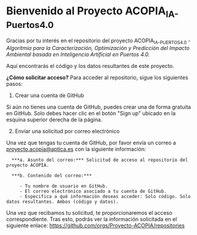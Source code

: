 # Bienvenido al Proyecto ACOPIA<sub>IA-Puertos4.0</sub>

Gracias por tu interés en el repositorio del proyecto ACOPIA<sub>IA-PUERTOS4.0</sub> - *Algoritmia para la Caracterización, Optimización y Predicción del Impacto Ambiental basada en Inteligencia Artificial en Puertos 4.0.*

Aquí encontrarás el código y los datos resultantes de este proyecto.

**¿Cómo solicitar acceso?**
Para acceder al repositorio, sigue los siguientes pasos:

1. Crear una cuenta de GitHub
   
Si aún no tienes una cuenta de GitHub, puedes crear una de forma gratuita en GitHub. Solo debes hacer clic en el botón "Sign up" ubicado en la esquina superior derecha de la página.

2. Enviar una solicitud por correo electrónico
   
Una vez que tengas tu cuenta de GitHub, por favor envía un correo a proyecto.acopia@aptica.es con la siguiente información:

      ***a. Asunto del correo:*** Solicitud de acceso al repositorio del proyecto ACOPIA.

      ***b. Contenido del correo:***
   
         - Tu nombre de usuario en GitHub.
         - El correo electrónico asociado a tu cuenta de GitHub.
         - Especifica a qué información deseas acceder: Solo código. Solo datos resultantes. Ambos (código y datos).

Una vez que recibamos tu solicitud, te proporcionaremos el acceso correspondiente. Tras esto, podrás ver la información solicitada en el siguiente enlace: https://github.com/orgs/Proyecto-ACOPIA/repositories
